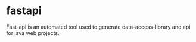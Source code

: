 # fastapi
Fast-api is an automated tool used to generate data-access-library and api for java web projects.
